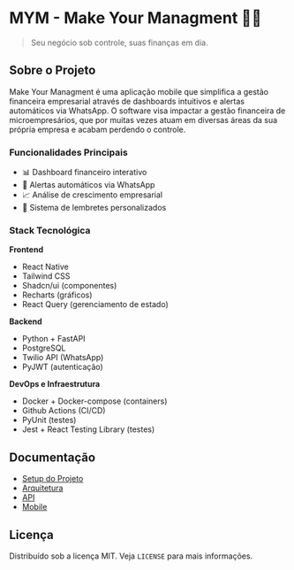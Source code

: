 # MYM - Make Your Managment 📱💼

> Seu negócio sob controle, suas finanças em dia.

## Sobre o Projeto

Make Your Managment é uma aplicação mobile que simplifica a gestão financeira empresarial através de dashboards intuitivos e alertas automáticos via WhatsApp. O software visa impactar a gestão financeira de microempresários, que por muitas vezes atuam em diversas áreas da sua própria empresa e acabam perdendo o controle.

### Funcionalidades Principais

- 📊 Dashboard financeiro interativo
- 💬 Alertas automáticos via WhatsApp
- 📈 Análise de crescimento empresarial
- 📅 Sistema de lembretes personalizados

### Stack Tecnológica

**Frontend**
- React Native
- Tailwind CSS
- Shadcn/ui (componentes)
- Recharts (gráficos)
- React Query (gerenciamento de estado)


**Backend**
- Python + FastAPI
- PostgreSQL
- Twilio API (WhatsApp)
- PyJWT (autenticação)

**DevOps e Infraestrutura**
- Docker + Docker-compose (containers)
- Github Actions (CI/CD)
- PyUnit (testes)
- Jest + React Testing Library (testes)


## Documentação

- [Setup do Projeto](./docs/setup.md)
- [Arquitetura](./docs/architecture.md)
- [API](./docs/api.md)
- [Mobile](./docs/mobile.md)

## Licença

Distribuído sob a licença MIT. Veja `LICENSE` para mais informações.
